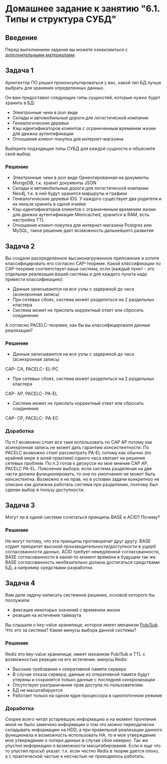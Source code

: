 # Домашнее задание к занятию "6.1. Типы и структура СУБД"

## Введение

Перед выполнением задания вы можете ознакомиться с 
[дополнительными материалами](https://github.com/netology-code/virt-homeworks/tree/master/additional/README.md).

## Задача 1

Архитектор ПО решил проконсультироваться у вас, какой тип БД лучше выбрать для хранения определенных данных.

Он вам предоставил следующие типы сущностей, которые нужно будет хранить в БД:

- Электронные чеки в json виде
- Склады и автомобильные дороги для логистической компании
- Генеалогические деревья
- Кэш идентификаторов клиентов с ограниченным временем жизни для движка аутентификации
- Отношения клиент-покупка для интернет-магазина

Выберите подходящие типы СУБД для каждой сущности и объясните свой выбор.

### Решение

- Электронные чеки в json виде
Ориентированная на документы MongoDB, т.к. хранит документы JSON
- Склады и автомобильные дороги для логистической компании
Neo4j, т.к. в ней будут хранится маршруты и графики
- Генеалогические деревья
IDS. У каждого существует два родителя и их нельзя хранить в одной ячейке
- Кэш идентификаторов клиентов с ограниченным временем жизни для движка аутентификации
Memcached, хранится в RAM, есть настройка TTL
- Отношения клиент-покупка для интернет-магазина
Postgres или MySQL, такое решение дает возможность дальнейшего развития

## Задача 2

Вы создали распределенное высоконагруженное приложение и хотите классифицировать его согласно 
CAP-теореме. Какой классификации по CAP-теореме соответствует ваша система, если 
(каждый пункт - это отдельная реализация вашей системы и для каждого пункта надо привести классификацию):

- Данные записываются на все узлы с задержкой до часа (асинхронная запись)
- При сетевых сбоях, система может разделиться на 2 раздельных кластера
- Система может не прислать корректный ответ или сбросить соединение

А согласно PACELC-теореме, как бы вы классифицировали данные реализации?

### Решение
- Данные записываются на все узлы с задержкой до часа (асинхронная запись)

CAP- CA, PACELC- EL-PC

- При сетевых сбоях, система может разделиться на 2 раздельных кластера

CAP- AP, PACELC- PA-EL

- Система может не прислать корректный ответ или сбросить соединение 

CAP- CP, PACELC- PA-EC

### Доработка

По п.1 возможно стоит все таки использовать по CAP AP потому как асинхронная запись не может дать гарантию консистентности. По PACELC возможно стоит рассмотреть PA-EL потому как обычно (по крайней мере в моей практике) одного часа хватает на решение сетевых проблем.
По п.2 готов к дескусси но мое мнение CAP AP, PACELC PA-EL. Пояснение выбора: если система разделеная на две части должна функционировать, то она по умолчанию не может быть консистентна. Возможно я не прав, но в условии задачи конкретноо не описано как должжна работать система при разделении, поэтому был сделан выбор в пользу доступности.

## Задача 3

Могут ли в одной системе сочетаться принципы BASE и ACID? Почему?

### Решение

Не могут потому, что эти принципы противоречат друг другу. BASE отдает приоритет высокой производительности/доступности
в ущерб согласованности данных.
ACID требует немедленной согласованности, BASE согласованности в какой-то момент времени в будущем так же BASE согласованность необязательно должна достигаться средствами БД, а например средствами разработки.

## Задача 4

Вам дали задачу написать системное решение, основой которого бы послужили:

- фиксация некоторых значений с временем жизни
- реакция на истечение таймаута

Вы слышали о key-value хранилище, которое имеет механизм [Pub/Sub](https://habr.com/ru/post/278237/). 
Что это за система? Какие минусы выбора данной системы?

### Решение

Redis это key-value хранилище, имеет механизм Pub/Sub и TTL с возможностью реакции на его истечение.
минусы Redis:

- Высокие требования к оперативной памяти сервера
- В случае отказа сервера, данные из оперативной памяти будут утеряны и сохранятся только данные с последней синхронизации
- Отсутствует разграничение прав доступа по пользователям.
- БД не масштабируется
- Работает только на одном ядре процессора в однопоточном режиме

### Доработка

Скорее всего читал устаревшую информацию и на момент прочтения мной не было замечено информации о том что можно переодически складывать информацию на HDD, а при правильной реализации данного функционала и возможность использовать HA, то и мое утверждение мое утверждение о потере данных в случае сбоя неверно. Так же упустил информацию о возможности масштабирования. Если я еще что то упустил просьб указат. т.к. если честно Redis в теории дается плохо, а с практической частью к несчастью не приходилось работать. 